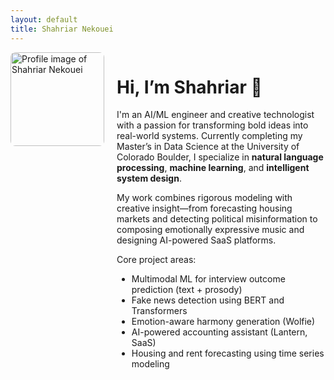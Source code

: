```yaml
---
layout: default
title: Shahriar Nekouei
---
```


<div style="display: flex; align-items: flex-start; gap: 20px;">

  <img src="profile.jpg" alt="Profile image of Shahriar Nekouei" width="150" style="border-radius: 8px;" />

  <div>

<h1>Hi, I’m Shahriar 👋</h1>

<p>
  I'm an AI/ML engineer and creative technologist with a passion for transforming bold ideas into real-world systems. Currently completing my Master’s in Data Science at the University of Colorado Boulder, I specialize in <strong>natural language processing</strong>, <strong>machine learning</strong>, and <strong>intelligent system design</strong>.
</p>

<p>
  My work combines rigorous modeling with creative insight—from forecasting housing markets and detecting political misinformation to composing emotionally expressive music and designing AI-powered SaaS platforms.
</p>

<p>Core project areas:</p>
<ul>
  <li>Multimodal ML for interview outcome prediction (text + prosody)</li>
  <li>Fake news detection using BERT and Transformers</li>
  <li>Emotion-aware harmony generation (Wolfie)</li>
  <li>AI-powered accounting assistant (Lantern, SaaS)</li>
  <li>Housing and rent forecasting using time series modeling</li>
</ul>

  </div>

</div>
